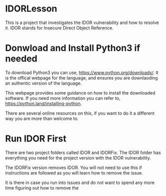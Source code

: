 # IDORLesson
This is a project that investigates the IDOR vulnerability and how to resolve it. IDOR stands for Insecure Direct Object Reference.
# Donwload and Install Python3 if needed
To download Python3 you can use, https://www.python.org/downloads/. It is the offical webpage for the language, and ensures you are downlaoding an authentic version of the language.

This webpage provides some guidance on how to install the downloaded software. If you need more information you can refer to, https://python.land/installing-python.

There are several online resources on this, if you want to do it a different way you are more than welcome to.
# Run IDOR First
There are two project folders called IDOR and IDORFix. The IDOR folder has everything you need for the project version with the IDOR vulnerability. 

The IDORFix version removes IDOR. You will not need to use this if instructions are followed as you will learn how to remove the issue.

It is there in case you run into issues and do not want to spend any more time figuring out how to remove the 

